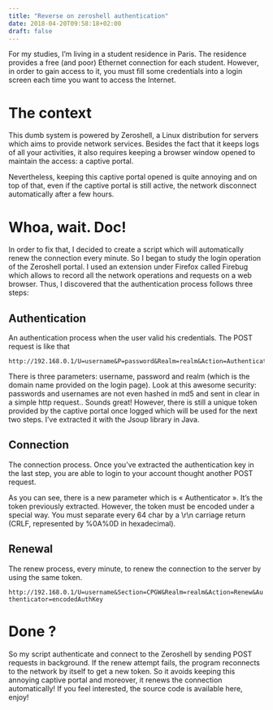```yaml
---
title: "Reverse on zeroshell authentication"
date: 2018-04-20T09:58:18+02:00
draft: false
---
```


For my studies, I’m living in a student residence in Paris. The residence provides a free (and poor) Ethernet connection for each student. However, in order to gain access to it, you must fill some credentials into a login screen each time you want to access the Internet.

<!--more-->

# The context

This dumb system is powered by Zeroshell, a Linux distribution for servers which aims to provide network services. Besides the fact that it keeps logs of all your activities, it also requires keeping a browser window opened to maintain the access: a captive portal.

Nevertheless, keeping this captive portal opened is quite annoying and on top of that, even if the captive portal is still active, the network disconnect automatically after a few hours.

# Whoa, wait. Doc!

In order to fix that, I decided to create a script which will automatically renew the connection every minute. So I began to study the login operation of the Zeroshell portal. I used an extension under Firefox called Firebug which allows to record all the network operations and requests on a web browser. Thus, I discovered that the authentication process follows three steps:

## Authentication

An authentication process when the user valid his credentials. The POST request is like that

```
http://192.168.0.1/U=username&P=password&Realm=realm&Action=Authenticate&Section=CPAuth&ZSCPRedirect=_:::_
```

There is three parameters: username, password and realm (which is the domain name provided on the login page). Look at this awesome security: passwords and usernames are not even hashed in md5 and sent in clear in a simple http request.. Sounds great! However, there is still a unique token provided by the captive portal once logged which will be used for the next two steps. I’ve extracted it with the Jsoup library in Java.

## Connection

The connection process. Once you’ve extracted the authentication key in the last step, you are able to login to your account thought another POST request.

As you can see, there is a new parameter which is « Authenticator ». It’s the token previously extracted. However, the token must be encoded under a special way. You must separate every 64 char by a \r\n carriage return (CRLF, represented by %0A%0D in hexadecimal).

## Renewal

The renew process, every minute, to renew the connection to the server by using the same token.

`http://192.168.0.1/U=username&Section=CPGW&Realm=realm&Action=Renew&Authenticator=encodedAuthKey`

# Done ?

So my script authenticate and connect to the Zeroshell by sending POST requests in background. If the renew attempt fails, the program reconnects to the network by itself to get a new token. So it avoids keeping this annoying captive portal and moreover, it renews the connection automatically! If you feel interested, the source code is available here, enjoy!
